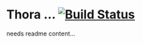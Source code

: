 # Thora ... [![Build Status](https://travis-ci.org/itsthatguy/thora.svg?branch=master)](https://travis-ci.org/itsthatguy/thora)
needs readme content...
